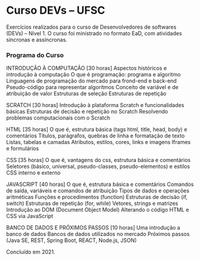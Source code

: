 # Curso DEVs – UFSC

Exercícios realizados para o curso de Desenvolvedores de softwares (DEVs) – Nível 1.
O curso foi ministrado no formato EaD, com atividades síncronas e assíncronas. 

<h3> Programa do Curso </h3>

INTRODUÇÃO À COMPUTAÇÃO [30 horas]
Aspectos históricos e introdução à computação 
O que é programação: programa e algoritmo
Linguagens de programação do mercado para frond-end e back-end
Pseudo-código para representar algoritmos
Conceito de variável e de atribuição de valor
Estruturas de seleção
Estruturas de repetição

SCRATCH [30 horas]
Introdução à plataforma Scratch e funcionalidades básicas
Estruturas de decisão e repetição no Scratch
Resolvendo problemas computacionais com o Scratch

HTML [35 horas]
O que é, estrutura básica (tags html, title, head, body) e comentários
Títulos, parágrafos, quebras de linha e formatação de texto
Listas, tabelas e camadas
Atributos, estilos, cores, links e imagens
Iframes e formulários

CSS [35 horas]
O que é, vantagens do css, estrutura básica e comentários
Seletores (básico, universal, pseudo-classes, pseudo-elementos) e estilos
CSS interno e externo

JAVASCRIPT [40 horas]
O que é, estrutura básica e comentários
Comandos de saída, variáveis e comandos de atribuição
Tipos de dados e operações aritméticas
Funções e procedimentos (function)
Estruturas de decisão (if, switch)
Estruturas de repetição (for, while)
Vetores, strings e matrizes
Introdução ao DOM (Document Object Model)
Alterando o código HTML e CSS via JavaScript

BANCO DE DADOS E PRÓXIMOS PASSOS [10 horas]
Uma introdução a banco de dados
Bancos de dados utilizados no mercado
Próximos passos (Java SE, REST, Spring Boot, REACT, Node.js, JSON)

Concluído em 2021.
